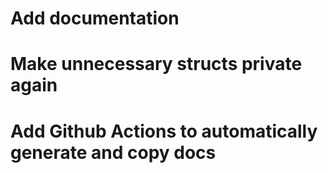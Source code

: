 # Add documentation

# Make unnecessary structs private again

# Add Github Actions to automatically generate and copy docs
